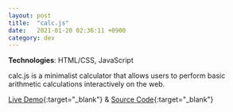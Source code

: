 ```yaml
---
layout: post
title:  "calc.js"
date:   2021-01-20 02:36:11 +0900
category: dev
---
```


<!-- <a href="https://jinyoungch0i.github.io/calc.js/">
    <img src="{{site.base_url}}/dev/assets/images/calc.gif" alt='calculator dynamic demo' height="450">
</a>
 -->
**Technologies**: HTML/CSS, JavaScript

calc.js is a minimalist calculator that allows users to perform basic arithmetic calculations interactively on the web.

[Live Demo](https://jinyoungch0i.github.io/calc.js/){:target="_blank"} & [Source Code](https://github.com/jinyoungch0i/calc.js){:target="_blank"}
